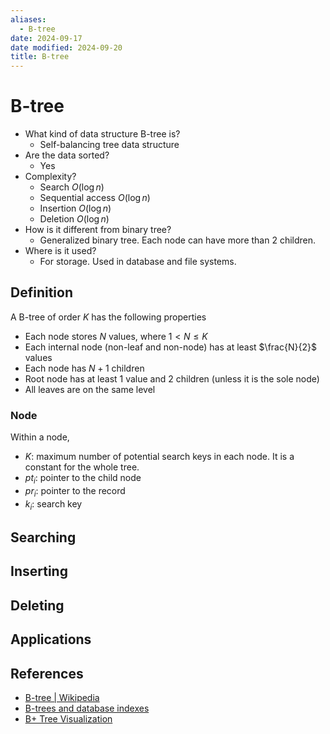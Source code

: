 ```yaml
---
aliases:
  - B-tree
date: 2024-09-17
date modified: 2024-09-20
title: B-tree
---
```


# B-tree

- What kind of data structure B-tree is?
	- Self-balancing tree data structure
- Are the data sorted?
	- Yes
- Complexity?
	- Search $O(\log n)$
	- Sequential access $O(\log n)$
	- Insertion $O(\log n)$
	- Deletion $O(\log n)$
- How is it different from binary tree?
	- Generalized binary tree. Each node can have more than 2 children.
- Where is it used?
	- For storage. Used in database and file systems.

## Definition

A B-tree of order $K$ has the following properties

- Each node stores $N$ values, where $1 < N \le K$
- Each internal node (non-leaf and non-node) has at least $\frac{N}{2}$ values
- Each node has $N+1$ children
- Root node has at least 1 value and 2 children (unless it is the sole node)
- All leaves are on the same level

### Node

Within a node,  

- $K$: maximum number of potential search keys in each node. It is a constant for the whole tree.
- $pt_i$: pointer to the child node
- $pr_i$: pointer to the record
- $k_i$: search key

## Searching

## Inserting

## Deleting

## Applications

## References

- [B-tree | Wikipedia](https://en.wikipedia.org/wiki/B-tree)
- [B-trees and database indexes](https://planetscale.com/blog/btrees-and-database-indexes)
- [B+ Tree Visualization](https://bplustree.app/)
